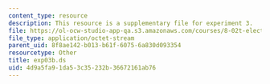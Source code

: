 ```yaml
---
content_type: resource
description: This resource is a supplementary file for experiment 3.
file: https://ol-ocw-studio-app-qa.s3.amazonaws.com/courses/8-02t-electricity-and-magnetism-spring-2005/4d9a5fa91da53c35232b36672161ab76_exp03b.ds
file_type: application/octet-stream
parent_uid: 8f8ae142-b013-b61f-6075-6a830d093354
resourcetype: Other
title: exp03b.ds
uid: 4d9a5fa9-1da5-3c35-232b-36672161ab76
---
```

